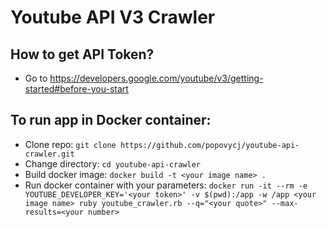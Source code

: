 # Youtube API V3 Crawler

## How to get API Token?
- Go to https://developers.google.com/youtube/v3/getting-started#before-you-start

## To run app in Docker container:
- Clone repo: `git clone https://github.com/popovycj/youtube-api-crawler.git`
- Change directory: `cd youtube-api-crawler`
- Build docker image: `docker build -t <your image name> .`
- Run docker container with your parameters: `docker run -it --rm -e YOUTUBE_DEVELOPER_KEY='<your token>' -v $(pwd):/app -w /app <your image name> ruby youtube_crawler.rb --q="<your quote>" --max-results=<your number>`

